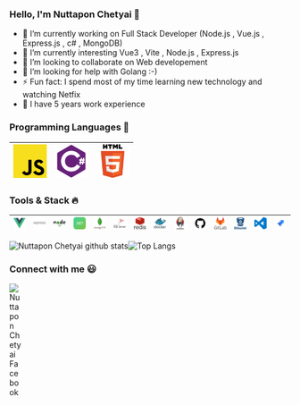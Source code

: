 ### Hello, I'm Nuttapon Chetyai 👋


- 🔭 I’m currently working on Full Stack Developer (Node.js , Vue.js , Express.js , c# , MongoDB)
- 🌱 I’m currently interesting Vue3 , Vite , Node.js , Express.js
- 👯 I’m looking to collaborate on Web developement
- 🤔 I’m looking for help with Golang :-)
- ⚡ Fun fact: I spend most of my time learning new technology and watching Netfix
- 📅 I have 5 years work experience


### Programming Languages  :rocket:
|<img src="https://github.com/NuttaponChetyai/NuttaponChetyai/blob/master/images/programming_languages/javascript.png" width=60> | <img src="https://github.com/NuttaponChetyai/NuttaponChetyai/blob/master/images/programming_languages/csharp.png" width=60> |<img src="https://github.com/NuttaponChetyai/NuttaponChetyai/blob/master/images/programming_languages/html.png" width=60> |
|:---:|:---:|:---:|


### Tools & Stack :fire:
|<img src="https://github.com/NuttaponChetyai/NuttaponChetyai/blob/master/images/stack/vuejs.png" width=60> | <img src="https://github.com/NuttaponChetyai/NuttaponChetyai/blob/master/images/stack/express.png" width=60>| <img src="https://github.com/NuttaponChetyai/NuttaponChetyai/blob/master/images/stack/nodejs.png" width=60> | <img src="https://github.com/NuttaponChetyai/NuttaponChetyai/blob/master/images/stack/net.png" width=60> | <img src="https://github.com/NuttaponChetyai/NuttaponChetyai/blob/master/images/stack/mongodb.png" width=60> |<img src="https://github.com/NuttaponChetyai/NuttaponChetyai/blob/master/images/stack/sql.png" width=60> | <img src="https://github.com/NuttaponChetyai/NuttaponChetyai/blob/master/images/stack/redis.png" width=60> |<img src="https://github.com/NuttaponChetyai/NuttaponChetyai/blob/master/images/stack/docker.png" width=60> | <img src="https://github.com/NuttaponChetyai/NuttaponChetyai/blob/master/images/stack/jenkins.png" width=60> | <img src="https://github.com/NuttaponChetyai/NuttaponChetyai/blob/master/images/stack/github.png" width=60> | <img src="https://github.com/NuttaponChetyai/NuttaponChetyai/blob/master/images/stack/gitlab.png" width=60> | <img src="https://github.com/NuttaponChetyai/NuttaponChetyai/blob/master/images/stack/bitbucket.png" width=60> | <img src="https://github.com/NuttaponChetyai/NuttaponChetyai/blob/master/images/stack/visual-studio-code.png" width=60> | <img src="https://github.com/NuttaponChetyai/NuttaponChetyai/blob/master/images/stack/jira.png" width=60> |
|:---:|:---:|:---:|:---:|:---:|:---:|:---:|:---:|:---:|:---:|:---:|:---:|:---:|:---:|

![Nuttapon Chetyai github stats](https://github-readme-stats.vercel.app/api?username=NuttaponChetyai)![Top Langs](https://github-readme-stats.vercel.app/api/top-langs/?username=NuttaponChetyai&layout=compact)


### Connect with me :smiley:

<a href="https://www.facebook.com/james.lovegift/">
  <img align="left" alt="Nuttapon Chetyai Facebook" width="21px" src="https://github.com/adityakamath16/adityakamath16/blob/master/images/social/facebook.png" />
</a>

